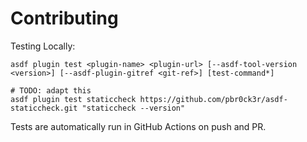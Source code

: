 # Contributing

Testing Locally:

```shell
asdf plugin test <plugin-name> <plugin-url> [--asdf-tool-version <version>] [--asdf-plugin-gitref <git-ref>] [test-command*]

# TODO: adapt this
asdf plugin test staticcheck https://github.com/pbr0ck3r/asdf-staticcheck.git "staticcheck --version"
```

Tests are automatically run in GitHub Actions on push and PR.
